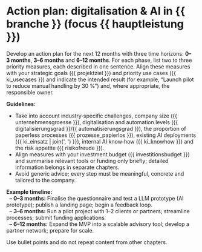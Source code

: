 # Action plan: digitalisation & AI in {{ branche }} (focus {{ hauptleistung }})

Develop an action plan for the next 12 months with three time horizons: **0–3 months**, **3–6 months** and **6–12 months**. For each phase, list two to three priority measures, each described in one sentence. Align these measures with your strategic goals ({{ projektziel }}) and priority use cases ({{ ki_usecases }}) and indicate the intended result (for example, “Launch pilot to reduce manual handling by 30 %”) and, where appropriate, the responsible owner.

**Guidelines:**
* Take into account industry‑specific challenges, company size ({{ unternehmensgroesse }}), digitalisation and automation levels ({{ digitalisierungsgrad }}/{{ automatisierungsgrad }}), the proportion of paperless processes ({{ prozesse_papierlos }}), existing AI deployments ({{ ki_einsatz | join(', ') }}), internal AI know‑how ({{ ki_knowhow }}) and the risk appetite ({{ risikofreude }}).
* Align measures with your investment budget ({{ investitionsbudget }}) and summarise relevant tools or funding only briefly; detailed information belongs in separate chapters.
* Avoid generic advice; every step must be meaningful, concrete and tailored to the company.

**Example timeline:**  
  – **0–3 months:** Finalise the questionnaire and test a LLM prototype (AI prototype); publish a landing page; begin a feedback loop.  
  – **3–6 months:** Run a pilot project with 1–2 clients or partners; streamline processes; submit funding applications.  
  – **6–12 months:** Expand the MVP into a scalable advisory tool; develop a partner network; prepare for scale.

Use bullet points and do not repeat content from other chapters.